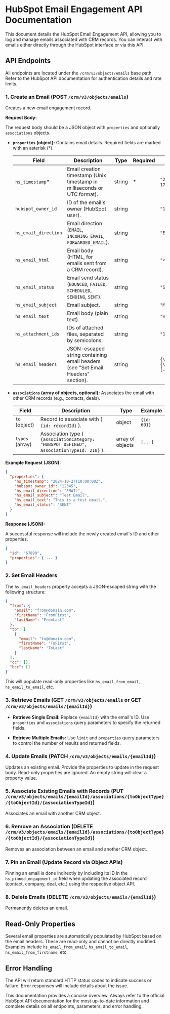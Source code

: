 # HubSpot Email Engagement API Documentation

This document details the HubSpot Email Engagement API, allowing you to log and manage emails associated with CRM records.  You can interact with emails either directly through the HubSpot interface or via this API.

## API Endpoints

All endpoints are located under the `/crm/v3/objects/emails` base path.  Refer to the HubSpot API documentation for authentication details and rate limits.

### 1. Create an Email (POST `/crm/v3/objects/emails`)

Creates a new email engagement record.

**Request Body:**

The request body should be a JSON object with `properties` and optionally `associations` objects.

* **`properties` (object):** Contains email details.  Required fields are marked with an asterisk (*).

    | Field                  | Description                                                                                                 | Type             | Required | Example                                      |
    |-----------------------|-------------------------------------------------------------------------------------------------------------|-----------------|----------|----------------------------------------------|
    | `hs_timestamp`*       | Email creation timestamp (Unix timestamp in milliseconds or UTC format).                                      | string           | *        | `"2024-10-27T10:00:00Z"` or `1703657600000` |
    | `hubspot_owner_id`     | ID of the email's owner (HubSpot user).                                                                     | string           |          | `"12345"`                                   |
    | `hs_email_direction`  | Email direction (`EMAIL`, `INCOMING_EMAIL`, `FORWARDED_EMAIL`).                                             | string           |          | `"EMAIL"`                                    |
    | `hs_email_html`       | Email body (HTML, for emails sent from a CRM record).                                                       | string           |          | `"<html>...</html>"`                       |
    | `hs_email_status`     | Email send status (`BOUNCED`, `FAILED`, `SCHEDULED`, `SENDING`, `SENT`).                                    | string           |          | `"SENT"`                                     |
    | `hs_email_subject`    | Email subject.                                                                                            | string           |          | `"Meeting Request"`                           |
    | `hs_email_text`       | Email body (plain text).                                                                                   | string           |          | `"Hi there..."`                             |
    | `hs_attachment_ids`   | IDs of attached files, separated by semicolons.                                                             | string           |          | `"123;456"`                                  |
    | `hs_email_headers`    | JSON-escaped string containing email headers (see "Set Email Headers" section).                             | string           |          | `{\"from\":{\"email\":\"...\"},\"to\":[...]}` |


* **`associations` (array of objects, optional):** Associates the email with other CRM records (e.g., contacts, deals).

    | Field          | Description                                           | Type             | Example |
    |-----------------|-------------------------------------------------------|-----------------|---------|
    | `to` (object)   | Record to associate with ( `{id: recordId}` ).           | object           | `{id: 601}` |
    | `types` (array) | Association type ( `{associationCategory: "HUBSPOT_DEFINED", associationTypeId: 210}` ). | array of objects | `[...]`  |


**Example Request (JSON):**

```json
{
  "properties": {
    "hs_timestamp": "2024-10-27T10:00:00Z",
    "hubspot_owner_id": "12345",
    "hs_email_direction": "EMAIL",
    "hs_email_subject": "Test Email",
    "hs_email_text": "This is a test email.",
    "hs_email_status": "SENT"
  }
}
```

**Response (JSON):**

A successful response will include the newly created email's ID and other properties.

```json
{
  "id": "67890",
  "properties": { ... }
}
```


### 2. Set Email Headers

The `hs_email_headers` property accepts a JSON-escaped string with the following structure:

```json
{
  "from": {
    "email": "from@domain.com",
    "firstName": "FromFirst",
    "lastName": "FromLast"
  },
  "to": [
    {
      "email": "to@domain.com",
      "firstName": "ToFirst",
      "lastName": "ToLast"
    }
  ],
  "cc": [],
  "bcc": []
}
```

This will populate read-only properties like `hs_email_from_email`, `hs_email_to_email`, etc.


### 3. Retrieve Emails (GET `/crm/v3/objects/emails` or GET `/crm/v3/objects/emails/{emailId}`)

* **Retrieve Single Email:** Replace `{emailId}` with the email's ID.  Use `properties` and `associations` query parameters to specify the returned fields.

* **Retrieve Multiple Emails:** Use `limit` and `properties` query parameters to control the number of results and returned fields.


### 4. Update Emails (PATCH `/crm/v3/objects/emails/{emailId}`)

Updates an existing email.  Provide the properties to update in the request body. Read-only properties are ignored.  An empty string will clear a property value.


### 5. Associate Existing Emails with Records (PUT `/crm/v3/objects/emails/{emailId}/associations/{toObjectType}/{toObjectId}/{associationTypeId}`)

Associates an email with another CRM object.

### 6. Remove an Association (DELETE `/crm/v3/objects/emails/{emailId}/associations/{toObjectType}/{toObjectId}/{associationTypeId}`)

Removes an association between an email and another CRM object.


### 7. Pin an Email (Update Record via Object APIs)

Pinning an email is done indirectly by including its ID in the `hs_pinned_engagement_id` field when updating the associated record (contact, company, deal, etc.) using the respective object API.


### 8. Delete Emails (DELETE `/crm/v3/objects/emails/{emailId}`)

Permanently deletes an email.


## Read-Only Properties

Several email properties are automatically populated by HubSpot based on the email headers. These are read-only and cannot be directly modified.  Examples include `hs_email_from_email`, `hs_email_to_email`, `hs_email_from_firstname`, etc.


## Error Handling

The API will return standard HTTP status codes to indicate success or failure.  Error responses will include details about the issue.


This documentation provides a concise overview.  Always refer to the official HubSpot API documentation for the most up-to-date information and complete details on all endpoints, parameters, and error handling.
